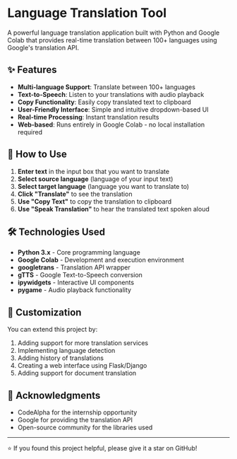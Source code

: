 # Language Translation Tool
A powerful language translation application built with Python and Google Colab that provides real-time translation between 100+ languages using Google's translation API.

## ✨ Features

- **Multi-language Support**: Translate between 100+ languages
- **Text-to-Speech**: Listen to your translations with audio playback
- **Copy Functionality**: Easily copy translated text to clipboard
- **User-Friendly Interface**: Simple and intuitive dropdown-based UI
- **Real-time Processing**: Instant translation results
- **Web-based**: Runs entirely in Google Colab - no local installation required

## 📖 How to Use

1. **Enter text** in the input box that you want to translate
2. **Select source language** (language of your input text)
3. **Select target language** (language you want to translate to)
4. **Click "Translate"** to see the translation
5. **Use "Copy Text"** to copy the translation to clipboard
6. **Use "Speak Translation"** to hear the translated text spoken aloud

## 🛠️ Technologies Used

- **Python 3.x** - Core programming language
- **Google Colab** - Development and execution environment
- **googletrans** - Translation API wrapper
- **gTTS** - Google Text-to-Speech conversion
- **ipywidgets** - Interactive UI components
- **pygame** - Audio playback functionality

## 🔧 Customization

You can extend this project by:

1. Adding support for more translation services
2. Implementing language detection
3. Adding history of translations
4. Creating a web interface using Flask/Django
5. Adding support for document translation

## 🙏 Acknowledgments

- CodeAlpha for the internship opportunity
- Google for providing the translation API
- Open-source community for the libraries used

---

⭐️ If you found this project helpful, please give it a star on GitHub!
